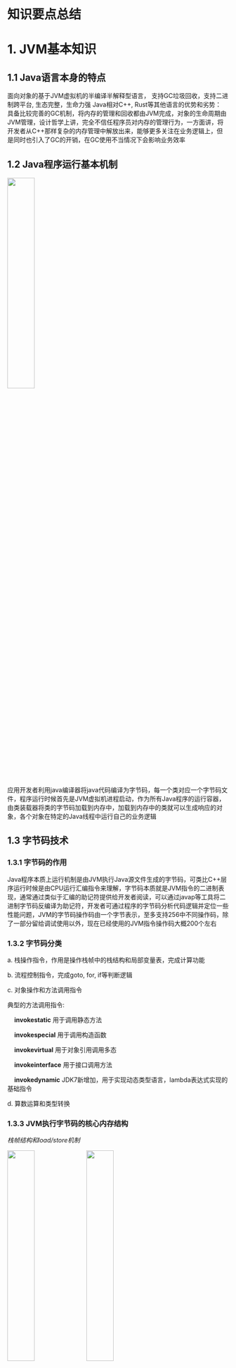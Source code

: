 # 知识要点总结
# 1. JVM基本知识
## 1.1 Java语言本身的特点
面向对象的基于JVM虚拟机的半编译半解释型语言， 支持GC垃圾回收，支持二进制跨平台, 生态完整，生命力强
Java相对C++, Rust等其他语言的优势和劣势：
具备比较完善的GC机制，将内存的管理和回收都由JVM完成，对象的生命周期由JVM管理，设计哲学上讲，完全不信任程序员对内存的管理行为，一方面讲，将开发者从C++那样复杂的内存管理中解放出来，能够更多关注在业务逻辑上，但是同时也引入了GC的开销，在GC使用不当情况下会影响业务效率

## 1.2 Java程序运行基本机制
<img src="https://github.com/xiaohaowudi/JAVA-000/blob/main/Week_01/images/Java%E7%A8%8B%E5%BA%8F%E8%BF%90%E8%A1%8C%E6%9C%BA%E5%88%B6.png" width="35%" height="35%" />


应用开发者利用java编译器将java代码编译为字节码，每一个类对应一个字节码文件，程序运行时候首先是JVM虚拟机进程启动，作为所有Java程序的运行容器，由类装载器将类的字节码加载到内存中，加载到内存中的类就可以生成响应的对象，各个对象在特定的Java线程中运行自己的业务逻辑

## 1.3 字节码技术
### 1.3.1 字节码的作用
Java程序本质上运行机制是由JVM执行Java源文件生成的字节码，可类比C++层序运行时候是由CPU运行汇编指令来理解，字节码本质就是JVM指令的二进制表现，通常通过类似于汇编的助记符提供给开发者阅读，可以通过javap等工具将二进制字节码反编译为助记符，开发者可通过程序的字节码分析代码逻辑并定位一些性能问题，JVM的字节码操作码由一个字节表示，至多支持256中不同操作码，除了一部分留给调试使用以外，现在已经使用的JVM指令操作码大概200个左右

### 1.3.2 字节码分类
a. 栈操作指令，作用是操作栈帧中的栈结构和局部变量表，完成计算功能

b. 流程控制指令，完成goto, for, if等判断逻辑

c. 对象操作和方法调用指令

典型的方法调用指令:

&nbsp;&nbsp;&nbsp;&nbsp;**invokestatic** 用于调用静态方法

&nbsp;&nbsp;&nbsp;&nbsp;**invokespecial** 用于调用构造函数

&nbsp;&nbsp;&nbsp;&nbsp;**invokevirtual** 用于对象引用调用多态

&nbsp;&nbsp;&nbsp;&nbsp;**invokeinterface** 用于接口调用方法

&nbsp;&nbsp;&nbsp;&nbsp;**invokedynamic** JDK7新增加，用于实现动态类型语言，lambda表达式实现的基础指令

d. 算数运算和类型转换

### 1.3.3 JVM执行字节码的核心内存结构

*栈帧结构和load/store机制*

<img src="https://github.com/xiaohaowudi/JAVA-000/blob/main/Week_01/images/load:store%E6%9C%BA%E5%88%B6.png" width="35%" height="35%" />
<img src="https://github.com/xiaohaowudi/JAVA-000/blob/main/Week_01/images/Java%E6%A0%88%E5%B8%A7%E7%BB%93%E6%9E%84.png" width="35%" height="35%" />


a. **栈结构** 栈结构是线程栈帧中一部分，类似于CPU中ALU的功能，用于缓存运算需要的参数，一般字节码运行时候基于栈的后入先出的机制读取参数，参数读取完之后进行弹栈，指令运行完后，如果有运行结果，将结果存储于栈顶，后面的指令从栈顶读取前面指令的运行结果，对于栈操作分为load和store两种，load类指令将局部变量表中的数值加载到栈顶，store类指令将栈顶数据弹栈并根据槽位号存储到局部变量表的对应位置

b. **局部变量表** 线程栈帧的组成部分，类似于CPU中通用寄存器的功能，用于保存临时变量，每一个槽位都绑定一个局部变量，本质是内存中的一个数组，指令运行时候数据会在栈和局部变量表之间以load/store方式进行交互


## 1.4 类加载器原理

### 1.4.1 Java类的声明周期
类加载器本质功能是通过一系列步骤将字节码文件加载到JVM内存中，供JVM使用，典型的类的生存周期有7个阶段：
<img src="https://github.com/xiaohaowudi/JAVA-000/blob/main/Week_01/images/Java%E7%B1%BB%E7%9A%84%E7%94%9F%E5%AD%98%E5%91%A8%E6%9C%9F.png" width="75%" height="75%" />
1. 加载 根据ClassPath等信息查找Class文件
2. 验证 验证字节码文件的格式和依赖
3. 准备 构造静态字段，方法表
4. 解析 将符号解析为真正的引用
5. 初始化 静态变量赋值，静态代码块执行
6. 使用 具体线程中对类进行使用
7. 卸载

### 1.4.2 类加载的场景和时机
1. 程序入口执行静态的main方法时候，会触发main函数所在的类的加载
2. 调用new创建类A对象时候，会触发加载类A
3. 调用类A的静态方法时候，会触发加载类A
4. 访问类A的静态数据字段时候，会触发加载类A
5. 子类被加载时候会先触发其父类的加载
6. 如果接口中实现了default方法，直接或者间接实现了该接口的类被加载时候会先触发该接口类的加载
7. 用反射API对类进行操作时候，会触发该类的加载
8. 初次调用MethodHandle时候，会触发该MethodHandle指向的方法所在的类的加载

### 1.4.3 类加载但是不初始化的场景
1. 子类引用了父类的静态字段，会触发父类的初始化，但是不会触发子类本身的初始化
2. 创建类A的对象数组(本质是构造引用数组), 类A会被加载，但是不会触发初始化
3. 对常量的引用不会触发该常量所在的类的初始化，因为常量本质是存放在常量池的，其数值在编译器已经确定，不依赖于其所在类的初始化
4. 通过类A.class方式引用A的Class对象，不会直接触发类A的初始化，除非用该Class对象实例化该类的对象或者访问了该类的静态字段或者方法
5. Class.forName加载指定类时候，如果initialize参数传递false，不会触发该类的初始化
6. 通过ClassLoader默认的loadClass方法加载类，不会触发类的初始化

### 1.4.4 类加载器的3种分类
1. **启动类加载器(BootstrapClassLoader)** 加载JVM依赖的最核心的系统类，例如rt.jar包中的类
2. **拓展类加载器(ExtClassLoader)** 加载拓展类路径下的类
3. **应用类加载器(AppClassLoader)** 加载应用开发者自己编写的类或者jar包

### 1.4.5 类加载器的运行原则
1. **双亲委托** 当前级别的类加载器加载类时候会先查看其上一级的类加载器有没有加载对应的类，如果已经加载了则直接使用

*类加载器的层级关系*

<img src="https://github.com/xiaohaowudi/JAVA-000/blob/main/Week_01/images/%E7%B1%BB%E5%8A%A0%E8%BD%BD%E5%99%A8%E7%9A%84%E5%B1%82%E7%BA%A7%E5%85%B3%E7%B3%BB.png" width="60%" height="60%" />


*类加载器具体实现类的继承关系*

<img src="https://github.com/xiaohaowudi/JAVA-000/blob/main/Week_01/images/%E7%B1%BB%E5%8A%A0%E8%BD%BD%E5%99%A8%E5%AE%9E%E7%8E%B0%E7%B1%BB%E7%9A%84%E7%BB%A7%E6%89%BF%E5%85%B3%E7%B3%BB.png" width="60%" height="60%" />


2. **负责依赖** 加载一个类时候，其依赖的所有类也必须被加载
3. **缓存加载** 对于同一个类加载器而言，其已经加载的类只会被加载一次，第二次会从缓存中读取直接使用

## 1.5 JMM内存模型
### 1.5.1 线程的内存模型

*JVM线程的内存模型*

<img src="https://github.com/xiaohaowudi/JAVA-000/blob/main/Week_01/images/JVM%20%E7%BA%BF%E7%A8%8B%E7%9A%84%E5%86%85%E5%AD%98%E7%BB%93%E6%9E%84.png" width="60%" height="60%" />


**线程中关于内存操作的原则：**
1. 每一个线程持有自己的栈帧，所有原生类型的局部变量都存储在每个线程自己的栈帧中，A线程的局部变量对于B线程不可见
2. JVM进程的堆空间对所有该JVM中的线程可见，所有线程创建的对象全部都保存在堆空间中，每一个线程都使用引用方式对堆中的对象进行访问，每一个线程对于堆中对象的引用变量也是互相独立的
3. 对象内部的字段不论是原生字段还是引用类型，均存储在堆中
4. 类的静态字段保存于堆中
5. 每个线程通过引用访问同一个对象的字段时候，会在线程自己的栈中先拷贝副本，如果有修改会在修改后回写到堆中，所以两个线程同时对一个对象进行的操作，各自有各自的缓存，互相对于对方的读写行为是不可见的

### 1.5.2 JVM进程总体内存模型
*JVM进程内存模型结构*

<img src="https://github.com/xiaohaowudi/JAVA-000/blob/main/Week_01/images/JVM%E5%A0%86%E5%86%85%E5%AD%98%E6%80%BB%E4%BD%93%E7%BB%93%E6%9E%84.png" width="60%" height="60%" />

JVM进程内存模型各组成部分：
1. **栈Stack** 用于给每个线程分配栈帧的内存空间
2. **堆Heap** 用于存放JVM进程中所有线程创建的对象，其中按照对象的生存周期状态分为新生代，老年代， 新分配的对象一般存活于Eden区，当Eden区满了，执行YnagGC时候，会将Eden中存活对象放到S区中当前活动的区域，另个S区始终保持为空，同样S区中非存活对象也会被清理掉，清理后，Eden区全部清空，S区会减少一些生命周期结束的对象，多一些内存碎片，也会多一些从Eden生存下来的对象，如果发生了S区放不下生存对象的情况下，所有生存下来对象会统一搬移到另外一个原来为空的S区去，消除内存碎片，然后两个S区倒换，交换身份；经过一定次数GC后一直生存的对象会从新生代搬移到老年代中去

3. **非堆Non-Heap** 包含CCS, CodeCache等部分, JDK8之后永久代改为Metaspace，位置移动到了非堆空间中，用于保存常量和方法的代码段等不变的信息

*JMV启动参数和对应内存区域之间的关系*

<img src="https://github.com/xiaohaowudi/JAVA-000/blob/main/Week_01/images/JMM%E9%85%8D%E7%BD%AE%E5%8F%82%E6%95%B0%E5%85%B3%E7%B3%BB.png" width="80%" height="80%" />

# 2. JVM中常用性能诊断工具
1. jps 常用jsp -lvm查看JVM进程的一些配置信息
2. jinfo 查看JVM进程参数信息
3. jstat -gc pid 定时打印GC的运行情况，可观察内存分区的容量，使用量，GC执行次数和时间
4. jstat -gcutil pid 以内存使用比例为单位定时打印GC运行情况
5. jmap -histo pid 打印JVM进程中类的实例数量以及内存占用情况
6. jmap -heap pid 打印堆空间分配比例和使用情况
7. jstack -l pid 打印JVM进程中每一个线程的调用栈和持有锁的情况
8. jcmd 比较综合的命令， 各种VM参数，线程参数GC状态等都可以打印
9. jconsole, jvisualvm, visualGV 一些图形化工具和插件，可以动态观察JVM的状态，并做一些性能分析

# 3. JVM中的GC
## 3.1 GC的一般性原理
### 3.1.1 GC基本流程
Java中内存管理是托管给JVM进行的，开发者不需要在申请完内存之后主动进行释放操作，因此JVM内部实现了一套管理内存，回收垃圾内存的机制，以保证系统中废弃的对象占用的内存能及时得到回收，保证整个系统是有空闲内存可以使用的

传统的一种比较朴素的内存管理方式是引用计数，系统记录每一个对象被外部引用的次数，对于引用计数为0的对象判定其为垃圾对象，对其占用的内存进行回收，但是无法解决复杂依赖关系中的循环引用问题；改进的方式是引用跟踪，从当前一些一定存活的根对象出发，遍历其可达的引用对象，将遍历到的对象标记为活跃，遍历不到的对象自然认为是垃圾对象，由于循环引用的一部分对象会性能一个外部无法达到的封闭连通分量，因此通过引用跟踪的方式，标记不到这些循环引用的对象，这些对象也就自然被认为是垃圾对象，巧妙解决了循环依赖的处理问题

现代的GC一般都采用的是标记跟踪方式，总体分为3个步骤：
1. **标记 Marking** 先标记出从根对象出发可达的对象
2. **清除 Sweeping** 将未标记到的对象删除
3. **压缩 Compack** 压缩内存碎片

### 3.1.2 Stop The World机制 
由于对象之间的引用关系是不断在变化的，因此为了准确标注出活动对象，需要将业务线程停止一段时间，保持对象间的引用关系不变，然后进行标注和清除工作，甚至是在压缩工作也完成之后，在恢复业务线程的运行 

### 3.1.3 分代回收思想
分代回收思想基于一个假设，大量的对象都是生存周期很短的对象，经过GC之后存活下来的对象在接下来的GC中存活下来的概率也比较高，所以可以将对象分为生命周期短的和生命周期长的，分别放在新生代和老年代，由于GC标记的是存活对象，对于新生代中的标记工作就会很快完成，因为新生代中存活的对象非常少，反之对于老年代的标注工作会比较耗时， 所以新生代的GC会比老年代频繁，在经过YongGC一定次数之后还生存的对象就会被放入老年代(默认JVM中该次数是15次)，现代的Java垃圾回收，对于新生代和老年代会采取不同的策略

### 3.1.4 可以作为引用跟踪的根对象
1. 当前正在执行的方法的局部变量和入参
2. 活动的线程对象
3. 所有类的静态字段
4. JNI引用

### 3.1.5 GC中的三种算法策略
1. 标记清除算法 将所有存活对象标记，然后把未标记的对象全部删除，会留下大量内存碎片
<img src="https://github.com/xiaohaowudi/JAVA-000/blob/main/Week_01/images/%E6%A0%87%E8%AE%B0%E6%B8%85%E9%99%A4%E7%AE%97%E6%B3%95.png" width="60%" height="60%" />

2. 标记复制算法 将所有存活对象标记，把存活对象全部复制到存活区，原来保存对象的区域全部清空成空闲对象(一般新生代采用此策略)
<img src="https://github.com/xiaohaowudi/JAVA-000/blob/main/Week_01/images/%E6%A0%87%E8%AE%B0%E5%A4%8D%E5%88%B6%E7%AE%97%E6%B3%95.png" width="60%" height="60%" />

3. 标记清除整理算法 将存活对象标记，把未标记对象全部删掉，然后再原区域做对象搬移，压缩内存碎片, 由于大量挪动对象，速度较慢(一般老年代采用此策略)
<img src="https://github.com/xiaohaowudi/JAVA-000/blob/main/Week_01/images/%E6%A0%87%E8%AE%B0%E6%95%B4%E7%90%86%E7%AE%97%E6%B3%95.png" width="60%" height="60%" />

## 3.2 JVM具体GC算法
### 3.2.1 串行GC
新生代采用标记复制策略处理，老年代采用标记清除整理算法处理，两个GC都是单线程，不能并行处理GC任务，进行GC时候必须进入STW状态，GC完成后所有业务线程再恢复执行，暂停时间长，只能在堆比较小的JVM进程上使用，早期的GC算法，现在基本不使用

### 3.2.2 ParNew GC
串行GC的改进版本，在串行GC基础上将单线程改进为多线程并行进行GC操作，依然需要所有业务线程进入STW状态，其他无改进，现代一般配合CMS使用

### 3.2.3 并行GC
新生代采用标记复制策略处理，老年代采用标记清除整理算法处理，需要应用线程STW，但是充分利用了多核资源，多线程并行进行GC操作，效率比较高，而且只有在GC发生时候才会有GC线程产生，在两次GC间隔时间内，JVM进程中没有gc线程，减少了系统消耗，JDK8默认启用的就是并行GC

### 3.2.4 MCS GC
新生代采用多线程并行标记复制策略处理，老年代采用并发标记清除策略

新生代的GC需要业务线程进入STW状态，然后进行GC工作

老年代的GC不停止工作线程，而是和业务线程并发执行，最后也不进行老年代的碎片压缩操作，而是使用free-list结构维护老年代可用的内存，整体目标是降低老年代GC中的卡顿，默认情况下，CMS GC使用并发线程数是CPU核心数都的1/4，对比并行GC而言，老年代GC停顿时间比较短，但回收效率相对低一些，老年代会遗留一些内存碎片

CMS GC的6个阶段：
1. 初始标记(Initial Mark) 将根对象出发的第一个可达的对象标记出来
2. 并发标记(Concurrent Mark) GC线程和业务线程并发执行，标记根对象出发的第一个对象的接下来的引用对象，不用暂停业务线程
3. 并发预清理(Concurrent Preclean) GC线程和业务线程并发运行，将已经变化的引用关系标注为脏区域，不用暂停业务线程
4. 最终标记(Final Remark) 业务线程进入STW状态，对前面标注的活动对象进行校正，修正前面的标注错误
5. 并发清除(Concurrent Sweep) 将没有标注到的垃圾对象清除， 不需要暂停业务线程
6. 并发重置(Concurrent Reset) 重置算法内部的状态，为下一次GC做准备






### 小结
本周简单学习了JVM的字节码原理，类装载器原理和JVM内存模型，在读书时候曾经接触过这些知识，但是没有非常深入去看，在老师讲解之后，自己动手写了几个实例程序用javap进行解析然后分析其字节码，其实Java字节码系统相对于硬件CPU的指令集系统已经简单了非常多，以前有过ARM平台上汇编代码的分析经验，再看Java的字节码系统，相对简单很多，Java字节码指令集本身很精简，LOAD STORE机制以及局部变量表配合一个内部栈进行计算，跟CPU中通用寄存器组配合ALU做算数运算的原理如出一辙。JMM内存模型相对以前有了一些更新换代，但是本质设计思想还是没有大的变化，趁着训练营机会正好把这些年没怎么关注的Java这一块的更新内容学习一下，装载器原理在读书时候就有过接触，通过作业中的简单代码事件也加深了一下理解，总体讲本节课涉及的内容大部分在读书时候接触过，少部分内容是自己盲区，不太了解，通过老师讲解和课后查阅资料已经进行了补习，后续还有很多内容需要跟随老师学习，希望后面能安排好时间，一直跟上进度。
